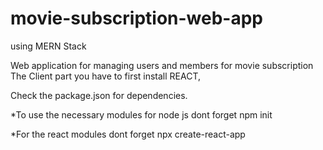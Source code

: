 # movie-subscription-web-app
using MERN Stack 

Web application for managing users and members for movie subscription
The Client part you have to first install REACT,


Check the package.json for dependencies.

*To use the necessary modules for node js dont forget npm init

*For the react modules dont forget npx create-react-app <your app name>

